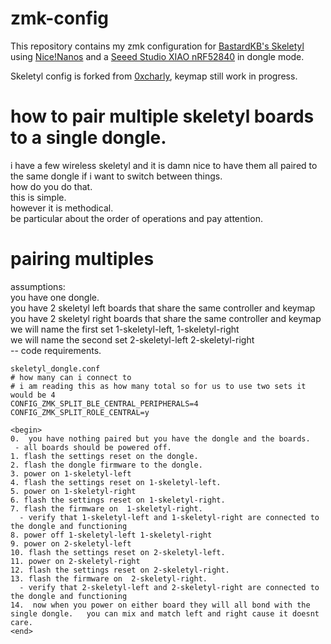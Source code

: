 # zmk-config

This repository contains my zmk configuration for [BastardKB's Skeletyl](https://github.com/Bastardkb/Skeletyl) using [Nice!Nanos](https://nicekeyboards.com/nice-nano/) and a [Seeed Studio XIAO nRF52840](https://www.seeedstudio.com/Seeed-XIAO-BLE-nRF52840-p-5201.html) in dongle mode.

Skeletyl config is forked from [0xcharly](https://github.com/0xcharly/zmk-config), keymap still work in progress.

# how to pair multiple skeletyl boards to a single dongle.  
i have a few wireless skeletyl and it is damn nice to have them all paired to the same dongle if i want to switch between things.  
how do you do that.  
this is simple.  
however it is methodical.  
be particular about the order of operations and pay attention.  

# pairing multiples  
assumptions:  
you have one dongle.  
you have 2 skeletyl left boards that share the same controller and keymap  
you have 2 skeletyl right boards that share the same controller and keymap  
we will name the first set 1-skeletyl-left, 1-skeletyl-right  
we will name the second set 2-skeletyl-left 2-skeletyl-right  
-- code requirements.   
``` 
skeletyl_dongle.conf 
# how many can i connect to 
# i am reading this as how many total so for us to use two sets it would be 4
CONFIG_ZMK_SPLIT_BLE_CENTRAL_PERIPHERALS=4
CONFIG_ZMK_SPLIT_ROLE_CENTRAL=y
```

```
<begin>  
0.  you have nothing paired but you have the dongle and the boards. 
 - all boards should be powered off.
1. flash the settings reset on the dongle.    
2. flash the dongle firmware to the dongle.    
3. power on 1-skeletyl-left  
4. flash the settings reset on 1-skeletyl-left.    
5. power on 1-skeletyl-right  
6. flash the settings reset on 1-skeletyl-right.   
7. flash the firmware on  1-skeletyl-right.    
  - verify that 1-skeletyl-left and 1-skeletyl-right are connected to the dongle and functioning   
8. power off 1-skeletyl-left 1-skeletyl-right  
9. power on 2-skeletyl-left  
10. flash the settings reset on 2-skeletyl-left.  
11. power on 2-skeletyl-right  
12. flash the settings reset on 2-skeletyl-right.  
13. flash the firmware on  2-skeletyl-right.   
  - verify that 2-skeletyl-left and 2-skeletyl-right are connected to the dongle and functioning  
14.  now when you power on either board they will all bond with the single dongle.   you can mix and match left and right cause it doesnt care.  
<end>
```